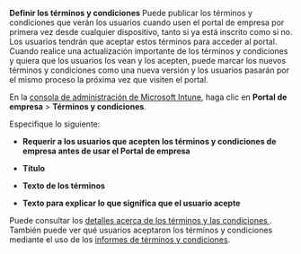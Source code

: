 **Definir los términos y condiciones** 
Puede publicar los términos y condiciones que verán los usuarios cuando usen el portal de empresa por primera vez desde cualquier dispositivo, tanto si ya está inscrito como si no. Los usuarios tendrán que aceptar estos términos para acceder al portal. Cuando realice una actualización importante de los términos y condiciones y quiera que los usuarios los vean y los acepten, puede marcar los nuevos términos y condiciones como una nueva versión y los usuarios pasarán por el mismo proceso la próxima vez que visiten el portal.

En la [consola de administración de Microsoft Intune](http://manage.microsoft.com), haga clic en **Portal de empresa** &gt; **Términos y condiciones**.

Especifique lo siguiente:

-   **Requerir a los usuarios que acepten los términos y condiciones de empresa antes de usar el Portal de empresa**

-   **Título**

-   **Texto de los términos**

-   **Texto para explicar lo que significa que el usuario acepte**

Puede consultar los [detalles acerca de los términos y las condiciones ](https://technet.microsoft.com/library/mt405893.aspx).  También puede ver qué usuarios aceptaron los términos y condiciones mediante el uso de los [informes de términos y condiciones](https://technet.microsoft.com/library/dn646977.aspx).

